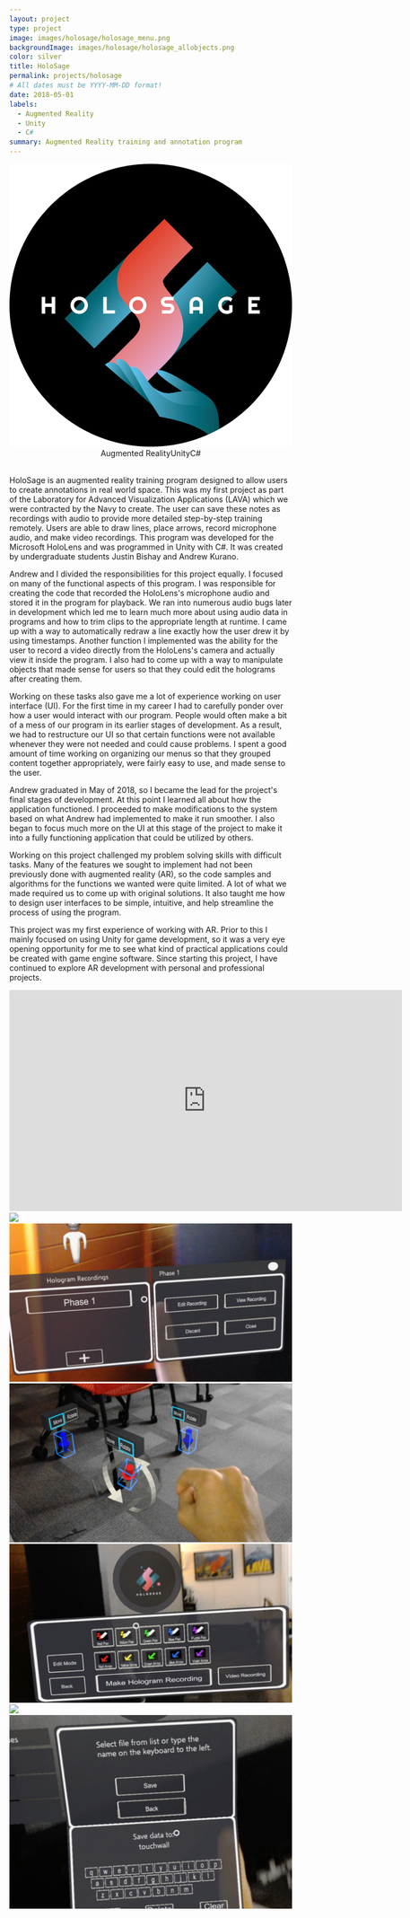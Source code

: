 ```yaml
---
layout: project
type: project
image: images/holosage/holosage_menu.png
backgroundImage: images/holosage/holosage_allobjects.png
color: silver
title: HoloSage
permalink: projects/holosage
# All dates must be YYYY-MM-DD format!
date: 2018-05-01
labels:
  - Augmented Reality
  - Unity
  - C#
summary: Augmented Reality training and annotation program
---
```


<img class="ui huge centered bordered image" src="../images/holosage/holosage_logo.png">

<div style="display: flex; justify-content: center" class="ui large labels">
  <div class="ui basic label">Augmented Reality</div>
  <div class="ui basic label">Unity</div>
  <div class="ui basic label">C#</div>
</div>
<br/>

HoloSage is an augmented reality training program designed to allow users to create annotations in real world space. This was my first project as part of the Laboratory for Advanced Visualization Applications (LAVA) which we were contracted by the Navy to create. The user can save these notes as recordings with audio to provide more detailed step-by-step training remotely. Users are able to draw lines, place arrows, record microphone audio, and make video recordings. This program was developed for the Microsoft HoloLens and was programmed in Unity with C#. It was created by undergraduate students Justin Bishay and Andrew Kurano.

Andrew and I divided the responsibilities for this project equally. I focused on many of the functional aspects of this program. I was responsible for creating the code that recorded the HoloLens's microphone audio and stored it in the program for playback. We ran into numerous audio bugs later in development which led me to learn much more about using audio data in programs and how to trim clips to the appropriate length at runtime. I came up with a way to automatically redraw a line exactly how the user drew it by using timestamps. Another function I implemented was the ability for the user to record a video directly from the HoloLens's camera and actually view it inside the program. I also had to come up with a way to manipulate objects that made sense for users so that they could edit the holograms after creating them.

Working on these tasks also gave me a lot of experience working on user interface (UI). For the first time in my career I had to carefully ponder over how a user would interact with our program. People would often make a bit of a mess of our program in its earlier stages of development. As a result, we had to restructure our UI so that certain functions were not available whenever they were not needed and could cause problems. I spent a good amount of time working on organizing our menus so that they grouped content together appropriately, were fairly easy to use, and made sense to the user. 

Andrew graduated in May of 2018, so I became the lead for the project's final stages of development. At this point I learned all about how the application functioned. I proceeded to make modifications to the system based on what Andrew had implemented to make it run smoother. I also began to focus much more on the UI at this stage of the project to make it into a fully functioning application that could be utilized by others. 

Working on this project challenged my problem solving skills with difficult tasks. Many of the features we sought to implement had not been previously done with augmented reality (AR), so the code samples and algorithms for the functions we wanted were quite limited. A lot of what we made required us to come up with original solutions. It also taught me how to design user interfaces to be simple, intuitive, and help streamline the process of using the program.

This project was my first experience of working with AR. Prior to this I mainly focused on using Unity for game development, so it was a very eye opening opportunity for me to see what kind of practical applications could be created with game engine software. Since starting this project, I have continued to explore AR development with personal and professional projects. 

<div style="justify-content: center">
  <iframe width="700" height="394" src="https://www.youtube.com/embed/U8wsWn5IBE4" frameborder="0" allow="accelerometer; autoplay; encrypted-media; gyroscope; picture-in-picture" allowfullscreen></iframe>
<div>

<div class="ui two column grid">
  <div class="column">
    <img class="ui large bordered image" src="../images/holosage/holosage_drawLAVA.png">
    <img class="ui large bordered image" src="../images/holosage/holosage_recordmenu.png">
    <img class="ui large bordered image" src="../images/holosage/holosage_editing.jpg">
  </div>
  <div class="column">
    <img class="ui large bordered image" src="../images/holosage/holosage_drawmenu.png">
    <img class="ui large bordered image" src="../images/holosage/holosage_allobjects.png">
    <img class="ui large bordered image" src="../images/holosage/holosage_keyboard.png">
  </div>
</div>